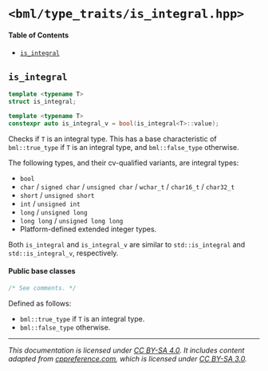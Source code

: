 # `<bml/type_traits/is_integral.hpp>`
#### Table of Contents
- [`is_integral`](#is_integral)

## `is_integral`
```c++
template <typename T>
struct is_integral;

template <typename T>
constexpr auto is_integral_v = bool(is_integral<T>::value);
```
Checks if `T` is an integral type. This has a base characteristic of `bml::true_type` if `T` is an
integral type, and `bml::false_type` otherwise.

The following types, and their cv-qualified variants, are integral types:

- `bool`
- `char` / `signed char` / `unsigned char` / `wchar_t` / `char16_t` / `char32_t`
- `short` / `unsigned short`
- `int` / `unsigned int`
- `long` / `unsigned long`
- `long long` / `unsigned long long`
- Platform-defined extended integer types.

Both `is_integral` and `is_integral_v` are similar to `std::is_integral` and `std::is_integral_v`,
respectively.

#### Public base classes
```c++
/* See comments. */
```
Defined as follows:

- `bml::true_type` if `T` is an integral type.
- `bml::false_type` otherwise.

---
*This documentation is licensed under [CC BY-SA 4.0][1]. It includes content adapted from
[cppreference.com][2], which is licensed under [CC BY-SA 3.0][3].*

[1]: https://creativecommons.org/licenses/by-sa/4.0
[2]: https://en.cppreference.com
[3]: https://creativecommons.org/licenses/by-sa/3.0

